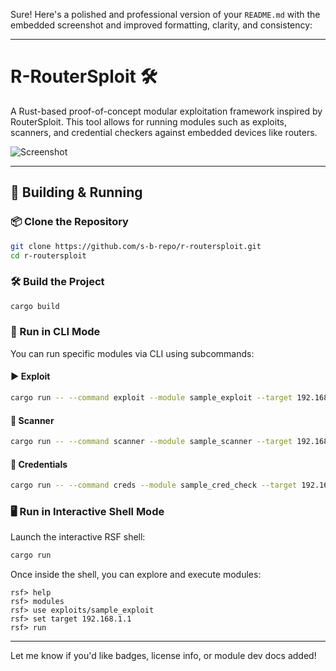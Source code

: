 Sure! Here's a polished and professional version of your `README.md` with the embedded screenshot and improved formatting, clarity, and consistency:

---

# R-RouterSploit 🛠️

A Rust-based proof-of-concept modular exploitation framework inspired by RouterSploit. This tool allows for running modules such as exploits, scanners, and credential checkers against embedded devices like routers.

![Screenshot](https://github.com/s-b-repo/r-routersploit/raw/main/Screenshot_20250409_010733.png)

---

## 🚀 Building & Running

### 📦 Clone the Repository

```bash
git clone https://github.com/s-b-repo/r-routersploit.git
cd r-routersploit
```

### 🛠️ Build the Project

```bash
cargo build
```

### 🔧 Run in CLI Mode

You can run specific modules via CLI using subcommands:

#### ▶ Exploit

```bash
cargo run -- --command exploit --module sample_exploit --target 192.168.1.1
```

#### 🧪 Scanner

```bash
cargo run -- --command scanner --module sample_scanner --target 192.168.1.1
```

#### 🔐 Credentials

```bash
cargo run -- --command creds --module sample_cred_check --target 192.168.1.1
```

### 🖥️ Run in Interactive Shell Mode

Launch the interactive RSF shell:

```bash
cargo run
```

Once inside the shell, you can explore and execute modules:

```shell
rsf> help
rsf> modules
rsf> use exploits/sample_exploit
rsf> set target 192.168.1.1
rsf> run
```

---

Let me know if you'd like badges, license info, or module dev docs added!
